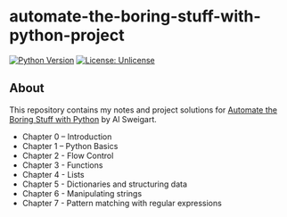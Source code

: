 # automate-the-boring-stuff-with-python-project

[![Python Version](https://img.shields.io/badge/python-3.13-blue.svg)](https://www.python.org/getit/)
[![License: Unlicense](https://img.shields.io/badge/license-Unlicense-blue.svg)](http://unlicense.org/)

## About

This repository contains my notes and project solutions for [Automate the Boring Stuff with Python](https://automatetheboringstuff.com/ "Automate the Boring Stuff with Python") by Al Sweigart.

* Chapter 0 – Introduction
* Chapter 1 – Python Basics
* Chapter 2 - Flow Control
* Chapter 3 - Functions
* Chapter 4 - Lists
* Chapter 5 - Dictionaries and structuring data
* Chapter 6 - Manipulating strings
* Chapter 7 - Pattern matching with regular expressions
